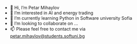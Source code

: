 - 👋 Hi, I’m Petar Mihaylov
- 👀 I’m interested in AI and energy trading
- 🌱 I’m currently learning Python in Software university Sofia
- 💞️ I’m looking to collaborate on ...
- 📫 Please feel free to contact me via petar.mihaylov@students.softuni.bg

<!---
PEMihaylov/PEMihaylov is a ✨ special ✨ repository because its `README.md` (this file) appears on your GitHub profile.
You can click the Preview link to take a look at your changes.
--->
